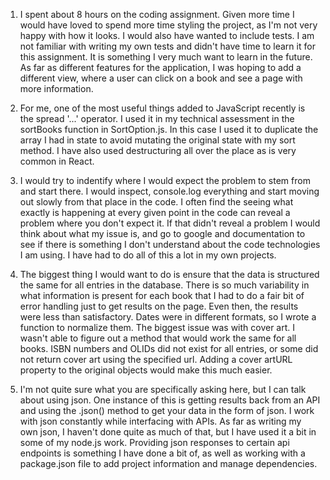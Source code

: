 1. I spent about 8 hours on the coding assignment. Given more time I would have loved to spend more time styling the project, as I'm not very happy with how it looks. I would also have wanted to include tests. I am not familiar with writing my own tests and didn't have time to learn it for this assignment. It is something I very much want to learn in the future. As far as different features for the application, I was hoping to add a different view, where a user can click on a book and see a page with more information.

2. For me, one of the most useful things added to JavaScript recently is the spread '...' operator. I used it in my technical assessment in the sortBooks function in SortOption.js. In this case I used it to duplicate the array I had in state to avoid mutating the original state with my sort method. I have also used destructuring all over the place as is very common in React.

3. I would try to indentify where I would expect the problem to stem from and start there. I would inspect, console.log everything and start moving out slowly from that place in the code. I often find the seeing what exactly is happening at every given point in the code can reveal a problem where you don't expect it. If that didn't reveal a problem I would think about what my issue is, and go to google and documentation to see if there is something I don't understand about the code technologies I am using. I have had to do all of this a lot in my own projects.

4. The biggest thing I would want to do is ensure that the data is structured the same for all entries in the database. There is so much variability in what information is present for each book that I had to do a fair bit of error handling just to get results on the page. Even then, the results were less than satisfactory. Dates were in different formats, so I wrote a function to normalize them. The biggest issue was with cover art. I wasn't able to figure out a method that would work the same for all books. ISBN numbers and OLIDs did not exist for all entries, or some did not return cover art using the specified url. Adding a cover artURL property to the original objects would make this much easier.

5. I'm not quite sure what you are specifically asking here, but I can talk about using json. One instance of this is getting results back from an API and using the .json() method to get your data in the form of json. I work with json constantly while interfacing with APIs. As far as writing my own json, I haven't done quite as much of that, but I have used it a bit in some of my node.js work. Providing json responses to certain api endpoints is something I have done a bit of, as well as working with a package.json file to add project information and manage dependencies.